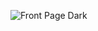 ![Front Page Dark](https://user-images.githubusercontent.com/62004650/163685186-1d10204a-ae46-459a-b8a9-f974b60b24d0.png)
